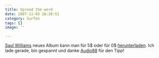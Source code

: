 ```yaml
---
title: Spread the word
date: 2007-11-03 16:28:51
category: Surfen
tags: []
image: ''

---
```


[Saul Williams](http://www.saulwilliams.com/) neues Album kann man für 5$ oder für 0$ [herunterladen](http://www.saulwilliams.com/). Ich lade gerade, bin gespannt und danke [Audio88](http://www.audio88.de) für den Tipp!
